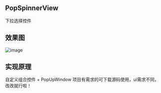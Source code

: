 ## PopSpinnerView
下拉选择控件

## 效果图
![image](https://github.com/lungerWang/popspinnerview/blob/master/PopSpinnerView.gif?raw=true)

## 实现原理
自定义组合控件 + PopUpWindow
项目有需求的可下载源码使用，ui需求不同，改改就行啦！